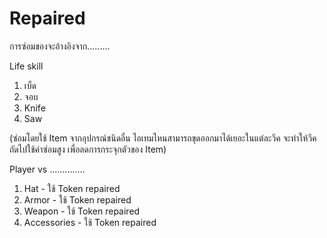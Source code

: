 # Repaired

การซ่อมของจะอ้างอิงจาก.........

Life skill

1. เบ็ด
2. จอบ
3. Knife
4. Saw

(ซ่อมโดยใช้ Item จากอุปกรณ์ชนิดอื่น ไอเทมไหนสามารถขุดออกมาได้เยอะในแต่ละวีค จะทำให้วีคถัดไปใช้ค่าซ่อมสูง เพื่อลดการกระจุกตัวของ Item)



Player vs ..............

1. Hat - ใช้ Token repaired
2. Armor - ใช้ Token repaired
3. Weapon - ใช้ Token repaired
4. Accessories - ใช้ Token repaired

